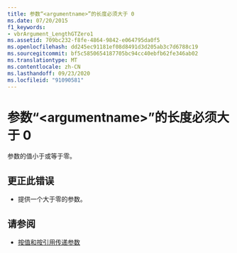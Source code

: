 ```yaml
---
title: 参数“<argumentname>”的长度必须大于 0
ms.date: 07/20/2015
f1_keywords:
- vbrArgument_LengthGTZero1
ms.assetid: 709bc232-f8fe-4864-9842-e064795da0f5
ms.openlocfilehash: dd245ec91181ef08d8491d3d205ab3c7d6788c19
ms.sourcegitcommit: bf5c5850654187705bc94cc40ebfb62fe346ab02
ms.translationtype: MT
ms.contentlocale: zh-CN
ms.lasthandoff: 09/23/2020
ms.locfileid: "91090581"
---
```

# <a name="length-of-argument-argumentname-must-be-greater-than-zero"></a>参数“\<argumentname>”的长度必须大于 0

参数的值小于或等于零。  
  
## <a name="to-correct-this-error"></a>更正此错误  
  
- 提供一个大于零的参数。  
  
## <a name="see-also"></a>请参阅

- [按值和按引用传递参数](../programming-guide/language-features/procedures/passing-arguments-by-value-and-by-reference.md)

